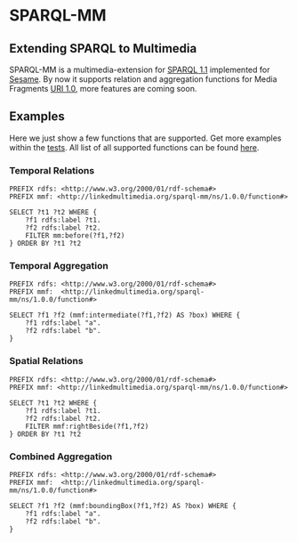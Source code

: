 # SPARQL-MM
## Extending SPARQL to Multimedia

SPARQL-MM is a multimedia-extension for [SPARQL 1.1](http://www.w3.org/TR/sparql11-query/) implemented for [Sesame](http://www.openrdf.org/).
By now it supports relation and aggregation functions for Media Fragments [URI 1.0](http://www.w3.org/TR/media-frags/), more features are coming soon.

## Examples
Here we just show a few functions that are supported. Get more examples within the [tests](https://github.com/tkurz/sparql-mm/blob/master/src/test/java/com/github/tkurz/sparqlmm).
All list of all supported functions can be found [here](https://github.com/tkurz/sparql-mm/blob/master/ns/1.0.0/function/index.md).

### Temporal Relations

```SPARQL
PREFIX rdfs: <http://www.w3.org/2000/01/rdf-schema#>
PREFIX mmf: <http://linkedmultimedia.org/sparql-mm/ns/1.0.0/function#>

SELECT ?t1 ?t2 WHERE {
    ?f1 rdfs:label ?t1.
    ?f2 rdfs:label ?t2.
    FILTER mm:before(?f1,?f2)
} ORDER BY ?t1 ?t2
```

### Temporal Aggregation

```SPARQL
PREFIX rdfs: <http://www.w3.org/2000/01/rdf-schema#>
PREFIX mmf:  <http://linkedmultimedia.org/sparql-mm/ns/1.0.0/function#>

SELECT ?f1 ?f2 (mmf:intermediate(?f1,?f2) AS ?box) WHERE {
    ?f1 rdfs:label "a".
    ?f2 rdfs:label "b".
}
```

### Spatial Relations

```SPARQL
PREFIX rdfs: <http://www.w3.org/2000/01/rdf-schema#>
PREFIX mmf: <http://linkedmultimedia.org/sparql-mm/ns/1.0.0/function#>

SELECT ?t1 ?t2 WHERE {
    ?f1 rdfs:label ?t1.
    ?f2 rdfs:label ?t2.
    FILTER mmf:rightBeside(?f1,?f2)
} ORDER BY ?t1 ?t2
```

### Combined Aggregation

```SPARQL
PREFIX rdfs: <http://www.w3.org/2000/01/rdf-schema#>
PREFIX mmf:  <http://linkedmultimedia.org/sparql-mm/ns/1.0.0/function#>

SELECT ?f1 ?f2 (mmf:boundingBox(?f1,?f2) AS ?box) WHERE {
    ?f1 rdfs:label "a".
    ?f2 rdfs:label "b".
}
```

